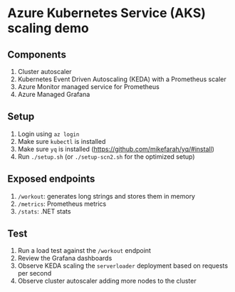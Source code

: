 # Azure Kubernetes Service (AKS) scaling demo

## Components

1. Cluster autoscaler
1. Kubernetes Event Driven Autoscaling (KEDA) with a Prometheus scaler
1. Azure Monitor managed service for Prometheus
1. Azure Managed Grafana

## Setup

1. Login using `az login`
1. Make sure `kubectl` is installed
1. Make sure `yq` is installed (https://github.com/mikefarah/yq/#install)
1. Run `./setup.sh` (or `./setup-scn2.sh` for the optimized setup)

## Exposed endpoints

1. `/workout`: generates long strings and stores them in memory
1. `/metrics`: Prometheus metrics
1. `/stats`: .NET stats

## Test

1. Run a load test against the `/workout` endpoint
1. Review the Grafana dashboards
1. Observe KEDA scaling the `serverloader` deployment based on requests per second
1. Observe cluster autoscaler adding more nodes to the cluster